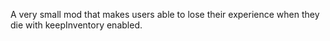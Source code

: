 ﻿A very small mod that makes users able to lose their experience when they die with keepInventory enabled.

